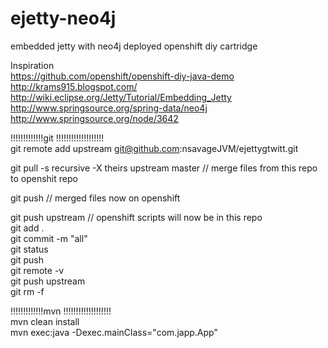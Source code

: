 ejetty-neo4j    
============

embedded jetty with neo4j  deployed openshift diy cartridge  
  
Inspiration  
https://github.com/openshift/openshift-diy-java-demo   
http://krams915.blogspot.com/  
http://wiki.eclipse.org/Jetty/Tutorial/Embedding_Jetty  
http://www.springsource.org/spring-data/neo4j  
http://www.springsource.org/node/3642  

!!!!!!!!!!!!!git !!!!!!!!!!!!!!!!!!!  
git remote add upstream git@github.com:nsavageJVM/ejettygtwitt.git    

git pull -s recursive -X theirs upstream master // merge files from this repo to openshit repo     

git push  // merged files now on openshift    

git push upstream // openshift scripts will now be in this repo   
git add .  
git commit -m "all"  
git status  
git push  
git remote -v  
git push upstream  
git rm -f       

!!!!!!!!!!!!!mvn !!!!!!!!!!!!!!!!!!!    
mvn clean install    
mvn exec:java -Dexec.mainClass="com.japp.App"   